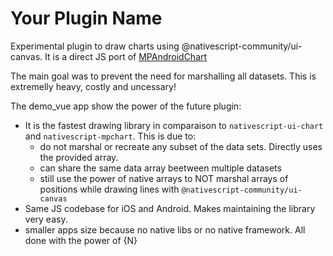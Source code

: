 # Your Plugin Name

Experimental plugin to draw charts using @nativescript-community/ui-canvas. It is a direct JS port of [MPAndroidChart](https://github.com/PhilJay/MPAndroidChart)

The main goal was to prevent the need for marshalling all datasets. This is extremelly heavy, costly and uncessary!

The demo_vue app show the power of the future plugin:

* It is the fastest drawing library in comparaison to ```nativescript-ui-chart``` and ```nativescript-mpchart```. This is due to:
    - do not marshal or recreate any subset of the data sets. Directly uses the provided array.
    - can share the same data array beetween multiple datasets
    - still use the power of native arrays to NOT marshal arrays of positions while drawing lines with ```@nativescript-community/ui-canvas```
* Same JS codebase for iOS and Android. Makes maintaining the library very easy.
* smaller apps size because no native libs or no native framework. All done with the power of {N}

